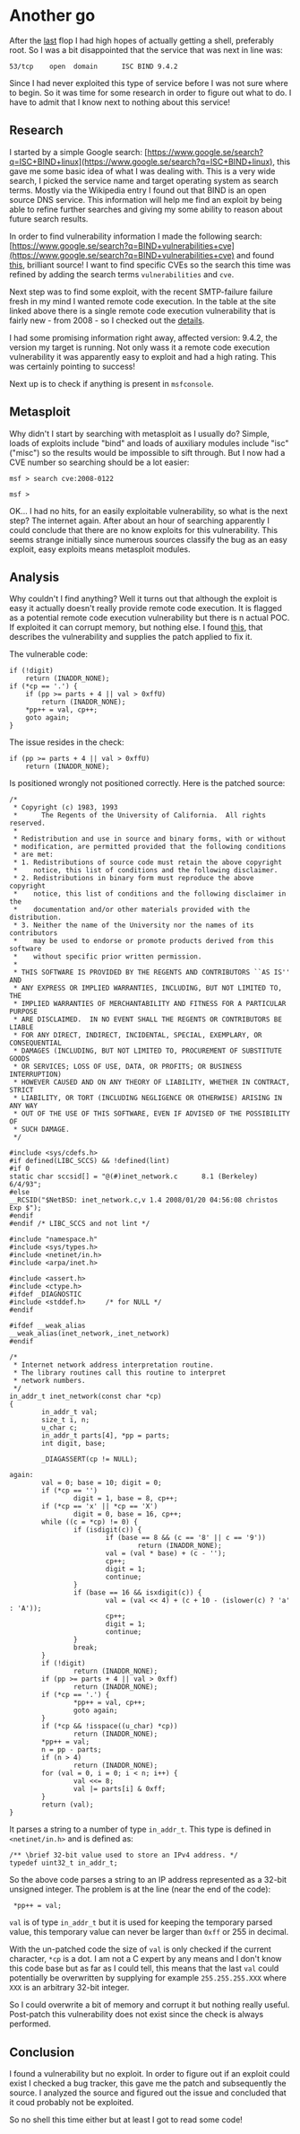 <!--hacking, metasploit, http-->
# Another go

After the [last](URL) flop I had high hopes of actually getting a shell, preferably root. So I was a bit disappointed that
the service that was next in line was:

    53/tcp    open  domain      ISC BIND 9.4.2
    
Since I had never exploited this type of service before I was not sure where to begin. So it was time for some research
in order to figure out what to do. I have to admit that I know next to nothing about this service!

## Research

I started by a simple Google search: [https://www.google.se/search?q=ISC+BIND+linux](https://www.google.se/search?q=ISC+BIND+linux), this 
gave me some basic idea of what I was dealing with. This is a very wide search, I picked the service name and target operating system as 
search terms. Mostly via the Wikipedia entry I found out that BIND is an open source DNS service. This information will help me 
find an exploit by being able to refine further searches and giving my some ability to reason about future search results.

In order to find vulnerability information I made the following search: [https://www.google.se/search?q=BIND+vulnerabilities+cve](https://www.google.se/search?q=BIND+vulnerabilities+cve)
and found [this](http://www.cvedetails.com/product/144/ISC-Bind.html?vendor_id=64), brilliant source! I want to find specific CVEs so the
search this time was refined by adding the search terms `vulnerabilities` and `cve`.

Next step was to find some exploit, with the recent SMTP-failure failure fresh in my mind I wanted remote code execution.
In the table at the site linked above there is a single remote code execution vulnerability that is fairly new - from 2008 - 
so I checked out the [details](http://www.cvedetails.com/cve/CVE-2008-0122/). 

I had some promising information right away, affected version: 9.4.2, the version my target is running. Not only wass it a remote code execution
vulnerability it was apparently easy to exploit and had a high rating. This was certainly pointing to success!

Next up is to check if anything is present in `msfconsole`.

## Metasploit

Why didn't I start by searching with metasploit as I usually do? Simple, loads of exploits include "bind" and loads of auxiliary modules 
include "isc" ("misc") so the results would be impossible to sift through. But I now had a CVE number so searching should be a lot easier:

    msf > search cve:2008-0122
    
    msf >
    
    
OK... I had no hits, for an easily exploitable vulnerability, so what is the next step? The internet again. 
After about an hour of searching apparently I could conclude that there are no know exploits for this vulnerability. 
This seems strange initially since numerous sources classify the bug as an easy exploit, easy exploits means metasploit modules. 

## Analysis

Why couldn't I find anything? Well it turns out that although the exploit is easy it actually doesn't really provide remote code execution.
It is flagged as a potential remote code execution vulnerability but there is n actual POC. If exploited it can corrupt memory,
but nothing else. I found [this](https://bugzilla.redhat.com/show_bug.cgi?id=429149), that describes the vulnerability and supplies 
the patch applied to fix it.

The vulnerable code:

 	if (!digit)
 		return (INADDR_NONE);
 	if (*cp == '.') {
		if (pp >= parts + 4 || val > 0xffU)
			return (INADDR_NONE);
 		*pp++ = val, cp++;
 		goto again;
 	}

The issue resides in the check:

    if (pp >= parts + 4 || val > 0xffU)
	    return (INADDR_NONE);

Is positioned wrongly not positioned correctly. Here is the patched source:

    /*
     * Copyright (c) 1983, 1993
     *      The Regents of the University of California.  All rights reserved.
     *
     * Redistribution and use in source and binary forms, with or without
     * modification, are permitted provided that the following conditions
     * are met:
     * 1. Redistributions of source code must retain the above copyright
     *    notice, this list of conditions and the following disclaimer.
     * 2. Redistributions in binary form must reproduce the above copyright
     *    notice, this list of conditions and the following disclaimer in the
     *    documentation and/or other materials provided with the distribution.
     * 3. Neither the name of the University nor the names of its contributors
     *    may be used to endorse or promote products derived from this software
     *    without specific prior written permission.
     *
     * THIS SOFTWARE IS PROVIDED BY THE REGENTS AND CONTRIBUTORS ``AS IS'' AND
     * ANY EXPRESS OR IMPLIED WARRANTIES, INCLUDING, BUT NOT LIMITED TO, THE
     * IMPLIED WARRANTIES OF MERCHANTABILITY AND FITNESS FOR A PARTICULAR PURPOSE
     * ARE DISCLAIMED.  IN NO EVENT SHALL THE REGENTS OR CONTRIBUTORS BE LIABLE
     * FOR ANY DIRECT, INDIRECT, INCIDENTAL, SPECIAL, EXEMPLARY, OR CONSEQUENTIAL
     * DAMAGES (INCLUDING, BUT NOT LIMITED TO, PROCUREMENT OF SUBSTITUTE GOODS
     * OR SERVICES; LOSS OF USE, DATA, OR PROFITS; OR BUSINESS INTERRUPTION)
     * HOWEVER CAUSED AND ON ANY THEORY OF LIABILITY, WHETHER IN CONTRACT, STRICT
     * LIABILITY, OR TORT (INCLUDING NEGLIGENCE OR OTHERWISE) ARISING IN ANY WAY
     * OUT OF THE USE OF THIS SOFTWARE, EVEN IF ADVISED OF THE POSSIBILITY OF
     * SUCH DAMAGE.
     */

    #include <sys/cdefs.h>
    #if defined(LIBC_SCCS) && !defined(lint)
    #if 0
    static char sccsid[] = "@(#)inet_network.c      8.1 (Berkeley) 6/4/93";
    #else
    __RCSID("$NetBSD: inet_network.c,v 1.4 2008/01/20 04:56:08 christos Exp $");
    #endif
    #endif /* LIBC_SCCS and not lint */

    #include "namespace.h"
    #include <sys/types.h>
    #include <netinet/in.h>
    #include <arpa/inet.h>

    #include <assert.h>
    #include <ctype.h>
    #ifdef _DIAGNOSTIC
    #include <stddef.h>     /* for NULL */
    #endif

    #ifdef __weak_alias
    __weak_alias(inet_network,_inet_network)
    #endif

    /*
     * Internet network address interpretation routine.
     * The library routines call this routine to interpret
     * network numbers.
     */
    in_addr_t inet_network(const char *cp)
    {
            in_addr_t val;
            size_t i, n;
            u_char c;
            in_addr_t parts[4], *pp = parts;
            int digit, base;

            _DIAGASSERT(cp != NULL);

    again:
            val = 0; base = 10; digit = 0;
            if (*cp == '')
                    digit = 1, base = 8, cp++;
            if (*cp == 'x' || *cp == 'X')
                    digit = 0, base = 16, cp++;
            while ((c = *cp) != 0) {
                    if (isdigit(c)) {
                            if (base == 8 && (c == '8' || c == '9'))
                                    return (INADDR_NONE);
                            val = (val * base) + (c - '');
                            cp++;
                            digit = 1;
                            continue;
                    }
                    if (base == 16 && isxdigit(c)) {
                            val = (val << 4) + (c + 10 - (islower(c) ? 'a' : 'A'));
                            cp++;
                            digit = 1;
                            continue;
                    }
                    break;
            }
            if (!digit)
                    return (INADDR_NONE);
            if (pp >= parts + 4 || val > 0xff)
                    return (INADDR_NONE);
            if (*cp == '.') {
                    *pp++ = val, cp++;
                    goto again;
            }
            if (*cp && !isspace((u_char) *cp))
                    return (INADDR_NONE);
            *pp++ = val;
            n = pp - parts;
            if (n > 4)
                    return (INADDR_NONE);
            for (val = 0, i = 0; i < n; i++) {
                    val <<= 8;
                    val |= parts[i] & 0xff;
            }
            return (val);
    }
    
It parses a string to a number of type `in_addr_t`. This type is defined in `<netinet/in.h>` and is defined as:

    /** \brief 32-bit value used to store an IPv4 address. */
    typedef uint32_t in_addr_t;

So the above code parses a string to an IP address represented as a 32-bit unsigned integer. 
The problem is at the line (near the end of the code):

     *pp++ = val;
     
`val` is of type `in_addr_t` but it is used for keeping the temporary parsed value, this temporary value can never be larger 
than `0xff` or 255 in decimal. 
     
With the un-patched code the size of `val` is only checked if the current character, `*cp` is a dot. I am not a C 
expert by any means and I don't know this code base  but as far as I could tell, this means that the last `val` could 
potentially be overwritten by supplying for example `255.255.255.XXX` where `XXX` is an arbitrary 32-bit integer.

So I could overwrite a bit of memory and corrupt it but nothing really useful. Post-patch this vulnerability does not exist
since the check is always performed.

## Conclusion

I found a vulnerability but no exploit. In order to figure out if an exploit could exist I checked a bug tracker, 
this gave me the patch and subsequently the source. I analyzed the source and figured out the issue and concluded that it coud probably
not be exploited.

So no shell this time either but at least I got to read some code!





